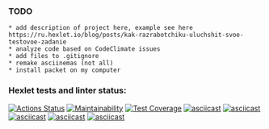 ### TODO
    * add description of project here, example see here https://ru.hexlet.io/blog/posts/kak-razrabotchiku-uluchshit-svoe-testovoe-zadanie
    * analyze code based on CodeClimate issues
    * add files to .gitignore
    * remake asciinemas (not all)
    * install packet on my computer
    
### Hexlet tests and linter status:
[![Actions Status](https://github.com/maksimfad/python-project-lvl2/workflows/hexlet-check/badge.svg)](https://github.com/maksimfad/python-project-lvl2/actions)
[![Maintainability](https://api.codeclimate.com/v1/badges/4011ef9900bd70aa26a9/maintainability)](https://codeclimate.com/github/maksimfad/python-project-lvl2/maintainability)
[![Test Coverage](https://api.codeclimate.com/v1/badges/4011ef9900bd70aa26a9/test_coverage)](https://codeclimate.com/github/maksimfad/python-project-lvl2/test_coverage)
[![asciicast](https://asciinema.org/a/JiO0z5kkk4FKOVImR1EYY0mB4.svg)](https://asciinema.org/a/JiO0z5kkk4FKOVImR1EYY0mB4)
[![asciicast](https://asciinema.org/a/2tjfMZUtgyrRg8rZeBqy6y1xG.svg)](https://asciinema.org/a/2tjfMZUtgyrRg8rZeBqy6y1xG)
[![asciicast](https://asciinema.org/a/RH4reupEeHUm1ltT2ElRLZ4Wl.svg)](https://asciinema.org/a/RH4reupEeHUm1ltT2ElRLZ4Wl)
[![asciicast](https://asciinema.org/a/Kt0wRMgeKupbVaBo0qc8mG7hh.svg)](https://asciinema.org/a/Kt0wRMgeKupbVaBo0qc8mG7hh)
[![asciicast](https://asciinema.org/a/llWCyySeRoW243sBdJrVkbexs.svg)](https://asciinema.org/a/llWCyySeRoW243sBdJrVkbexs)
